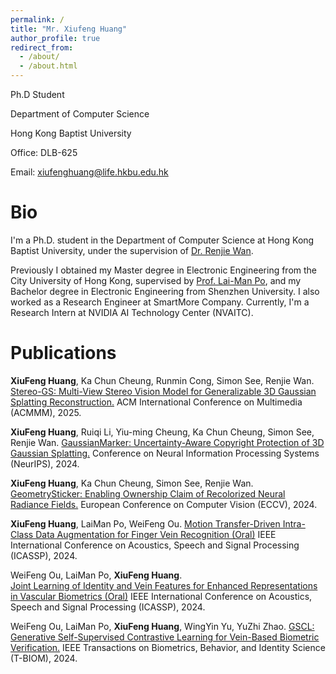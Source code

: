 ```yaml
---
permalink: /
title: "Mr. Xiufeng Huang"
author_profile: true
redirect_from: 
  - /about/
  - /about.html
---
```


Ph.D Student

Department of Computer Science

Hong Kong Baptist University

Office: DLB-625

Email: xiufenghuang@life.hkbu.edu.hk

Bio
======
I'm a Ph.D. student in the Department of Computer Science at Hong Kong Baptist University, under the supervision of [Dr. Renjie Wan](https://wanrenjie.github.io/). 

Previously I obtained my Master degree in Electronic Engineering from the City University of Hong Kong, supervised by [Prof. Lai-Man Po](https://scholars.cityu.edu.hk/en/persons/lai-man-po(1c2baaee-a00f-45ea-bd1d-27b052b5c2c5).html), and my Bachelor degree in Electronic Engineering from Shenzhen University.
I also worked as a Research Engineer at SmartMore Company. 
Currently, I'm a Research Intern at NVIDIA AI Technology Center (NVAITC).

Publications
======

**XiuFeng Huang**, Ka Chun Cheung, Runmin Cong, Simon See, Renjie Wan.
[Stereo-GS: Multi-View Stereo Vision Model for Generalizable 3D Gaussian Splatting Reconstruction.](https://kevinhuangxf.github.io/)
ACM International Conference on Multimedia (ACMMM), 2025.

**XiuFeng Huang**, Ruiqi Li, Yiu-ming Cheung, Ka Chun Cheung, Simon See, Renjie Wan. 
[GaussianMarker: Uncertainty-Aware Copyright Protection of 3D Gaussian Splatting.](https://kevinhuangxf.github.io/GaussianMarker/)
Conference on Neural Information Processing Systems (NeurIPS), 2024.

**XiuFeng Huang**, Ka Chun Cheung, Simon See, Renjie Wan. 
[GeometrySticker: Enabling Ownership Claim of Recolorized Neural Radiance Fields.](https://kevinhuangxf.github.io/GeometrySticker/)
European Conference on Computer Vision (ECCV), 2024.

**XiuFeng Huang**, LaiMan Po, WeiFeng Ou. 
[Motion Transfer-Driven Intra-Class Data Augmentation for Finger Vein Recognition (Oral)](https://ieeexplore.ieee.org/document/10446757)
IEEE International Conference on Acoustics, Speech and Signal Processing (ICASSP), 2024.

WeiFeng Ou, LaiMan Po, **XiuFeng Huang**.	
[Joint Learning of Identity and Vein Features for Enhanced Representations in Vascular Biometrics (Oral)](https://ieeexplore.ieee.org/document/10448290/)
IEEE International Conference on Acoustics, Speech and Signal Processing (ICASSP), 2024.

WeiFeng Ou, LaiMan Po, **XiuFeng Huang**, WingYin Yu, YuZhi Zhao. 
[GSCL: Generative Self-Supervised Contrastive Learning for Vein-Based Biometric Verification.](https://ieeexplore.ieee.org/document/10428026)
IEEE Transactions on Biometrics, Behavior, and Identity Science	(T-BIOM), 2024.	
